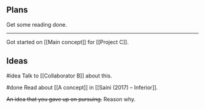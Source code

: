 ## Plans
Get some reading done.

---

Got started on [[Main concept]] for [[Project C]].

## Ideas
#idea Talk to [[Collaborator B]] about this.

#done Read about [[A concept]] in [[Saini (2017) – Inferior]].

~~An idea that you gave up on pursuing.~~ Reason why.


